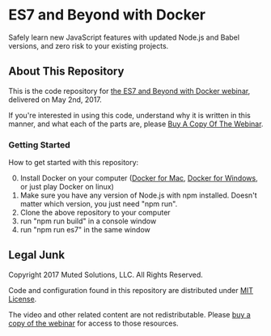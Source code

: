# ES7 and Beyond with Docker

Safely learn new JavaScript features with updated Node.js and Babel versions, and zero risk to your existing projects.

## About This Repository

This is the code repository for [the ES7 and Beyond with Docker webinar](https://sub.watchmecode.net/es7-and-beyond), delivered on May 2nd, 2017. 

If you're interested in using this code, understand why it is written in this manner, and what each of the parts are, please [Buy A Copy Of The Webinar](https://sub.watchmecode.net/es7-and-beyond).

### Getting Started

How to get started with this repository:

0. Install Docker on your computer ([Docker for Mac](https://docs.docker.com/docker-for-mac/), [Docker for Windows](https://docs.docker.com/docker-for-windows/), or just play Docker on linux)
0. Make sure you have any version of Node.js with npm installed. Doesn't matter which version, you just need "npm run".
0. Clone the above repository to your computer
0. run "npm run build" in a console window
0. run "npm run es7" in the same window

## Legal Junk

Copyright 2017 Muted Solutions, LLC. All Rights Reserved.

Code and configuration found in this repository are distributed under [MIT License](https://mutedsolutions.mit-license.org).

The video and other related content are not redistributable. Please [buy a copy of the webinar](https://sub.watchmecode.net/caching-node-modules-in-docker/) for access to those resources.
